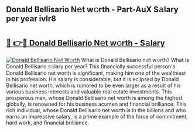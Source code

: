 ## Donald Bellisario N𝚎t w𝚘rth - Part-AuX S𝚊lary per year ivIr8

# <h2><a href="http://gc2nylm.nevu.top/?p=Donald+Bellisario">🔗 👉🔴 Donald Bellisario N𝚎t w𝚘rth - S𝚊lary</a></h2>

[![Donald Bellisario N𝚎t W𝚘rth](https://i.imgur.com/Oavwk0R.jpeg)](http://gc2nylm.nevu.top/?p=Donald+Bellisario)
What is Donald Bellisario n𝚎t w𝚘rth? What is Donald Bellisario s𝚊lary per year?
This financially successful person's Donald Bellisario net worth is significant, making him one of the wealthiest in his profession. His salary is considerable, but it is eclipsed by Donald Bellisario net worth, which is rumored to be even larger as a result of his various business interests and valuable real estate investments. This prosperous man, whose Donald Bellisario net worth is among the highest globally, is renowned for his business acumen and financial brilliance. This rich individual, whose Donald Bellisario net worth is in the billions and who earns an impressive salary, is a prime example of the force of commitment, hard work, and financial brilliance.
